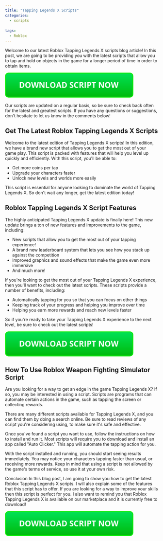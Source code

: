 ```yaml
---
title: "Tapping Legends X Scripts"
categories:
  - scripts
  
tags:
  - Roblox
---
```


Welcome to our latest Roblox Tapping Legends X scripts blog article! In this post, we are going to be providing you with the latest scripts that allow you to tap and hold on objects in the game for a longer period of time in order to obtain items.

[![script button](https://github.com/robloxpaste/robloxpaste.github.io/blob/main/script_button.png?raw=true)](https://rbxpaste.com/latest-script)


Our scripts are updated on a regular basis, so be sure to check back often for the latest and greatest scripts. If you have any questions or suggestions, don't hesitate to let us know in the comments below!

## Get The Latest Roblox Tapping Legends X Scripts

Welcome to the latest edition of Tapping Legends X scripts! In this edition, we have a brand new script that allows you to get the most out of your game play. This script is packed with features that will help you level up quickly and efficiently. With this script, you'll be able to:

- Get more coins per tap
- Upgrade your characters faster
- Unlock new levels and worlds more easily

This script is essential for anyone looking to dominate the world of Tapping Legends X. So don't wait any longer, get the latest edition today!

## Roblox Tapping Legends X Script Features

The highly anticipated Tapping Legends X update is finally here! This new update brings a ton of new features and improvements to the game, including:

- New scripts that allow you to get the most out of your tapping experience!
- A brand new leaderboard system that lets you see how you stack up against the competition
- Improved graphics and sound effects that make the game even more immersive
- And much more!

If you're looking to get the most out of your Tapping Legends X experience, then you'll want to check out the latest scripts. These scripts provide a number of benefits, including:

- Automatically tapping for you so that you can focus on other things
- Keeping track of your progress and helping you improve over time
- Helping you earn more rewards and reach new levels faster

So if you're ready to take your Tapping Legends X experience to the next level, be sure to check out the latest scripts!

[![script button](https://github.com/robloxpaste/robloxpaste.github.io/blob/main/script_button.png?raw=true)](https://rbxpaste.com/latest-script)

## How To Use Roblox Weapon Fighting Simulator Script

Are you looking for a way to get an edge in the game Tapping Legends X? If so, you may be interested in using a script. Scripts are programs that can automate certain actions in the game, such as tapping the screen or collecting rewards.

There are many different scripts available for Tapping Legends X, and you can find them by doing a search online. Be sure to read reviews of any script you're considering using, to make sure it's safe and effective.

Once you've found a script you want to use, follow the instructions on how to install and run it. Most scripts will require you to download and install an app called "Auto Clicker." This app will automate the tapping action for you.

With the script installed and running, you should start seeing results immediately. You may notice your characters tapping faster than usual, or receiving more rewards. Keep in mind that using a script is not allowed by the game's terms of service, so use it at your own risk.

Conclusion
In this blog post, I am going to show you how to get the latest Roblox Tapping Legends X scripts. I will also explain some of the features that this script has to offer. If you are looking for a way to improve your skills then this script is perfect for you. I also want to remind you that Roblox Tapping Legends X is available on our marketplace and it is currently free to download!

[![script button](https://github.com/robloxpaste/robloxpaste.github.io/blob/main/script_button.png?raw=true)](https://rbxpaste.com/latest-script)